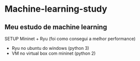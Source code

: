 # Machine-learning-study
Meu estudo de machine learning
-------------------------------------

SETUP Mininet + Ryu (foi como consegui a melhor performance)

 - Ryu no ubuntu do windows (python 3)
 - VM no virtual box com mininet (python 2)
